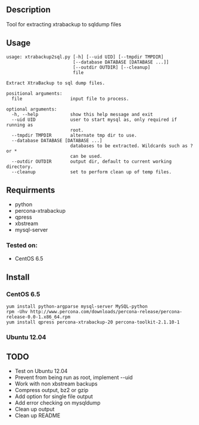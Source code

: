 ## Description
Tool for extracting xtrabackup to sqldump files

## Usage
```
usage: xtrabackup2sql.py [-h] [--uid UID] [--tmpdir TMPDIR]
                         [--database DATABASE [DATABASE ...]]
                         [--outdir OUTDIR] [--cleanup]
                         file

Extract XtraBackup to sql dump files.

positional arguments:
  file                  input file to process.

optional arguments:
  -h, --help            show this help message and exit
  --uid UID             user to start mysql as, only required if running as
                        root.
  --tmpdir TMPDIR       alternate tmp dir to use.
  --database DATABASE [DATABASE ...]
                        databases to be extracted. Wildcards such as ? or *
                        can be used.
  --outdir OUTDIR       output dir, default to current working directory.
  --cleanup             set to perform clean up of temp files.
```

## Requirments
- python
- percona-xtrabackup
- qpress
- xbstream
- mysql-server

### Tested on:
- CentOS 6.5

## Install 
### CentOS 6.5
```
yum install python-argparse mysql-server MySQL-python
rpm -Uhv http://www.percona.com/downloads/percona-release/percona-release-0.0-1.x86_64.rpm
yum install qpress percona-xtrabackup-20 percona-toolkit-2.1.10-1
```

### Ubuntu 12.04

## TODO
- Test on Ubuntu 12.04
- Prevent from being run as root, implement --uid
- Work with non xbstream backups
- Compress output, bz2 or gzip
- Add option for single file output
- Add error checking on mysqldump
- Clean up output
- Clean up README
